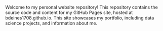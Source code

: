 Welcome to my personal website repository! This repository contains the source code and content for my GitHub Pages site, hosted at bdeines1708.github.io. This site showcases my portfolio, including data science projects, and information about me.


